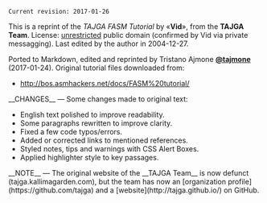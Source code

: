 ``` nohighlight
Current revision: 2017-01-26
```

This is a reprint of the *TAJGA FASM Tutorial* by «**Vid**», from the **TAJGA Team**. License: [unrestricted](#legal-stuff) public domain (confirmed by Vid via private messagging). Last edited by the author in 2004-12-27.

Ported to Markdown, edited and reprinted by Tristano Ajmone [**@tajmone**](https://github.com/tajmone) (2017-01-24). Original tutorial files downloaded from:

-   <http://bos.asmhackers.net/docs/FASM%20tutorial/>

<div class="alert alert-warn">
__CHANGES__ — Some changes made to original text:

- English text polished to improve readability.
- Some paragraphs rewritten to improve clarity.
- Fixed a few code typos/errors.
- Added or corrected links to mentioned references.
- Styled notes, tips and warnings with CSS Alert Boxes.
- Applied highlighter style to key passages.
</div>
<div class="alert alert-info">
__NOTE__ — The original website of the __TAJGA Team__ is now defunct (tajga.kallimagarden.com), but the team has now an [organization profile](https://github.com/tajga) and a [website](http://tajga.github.io/) on GitHub.
</div>

